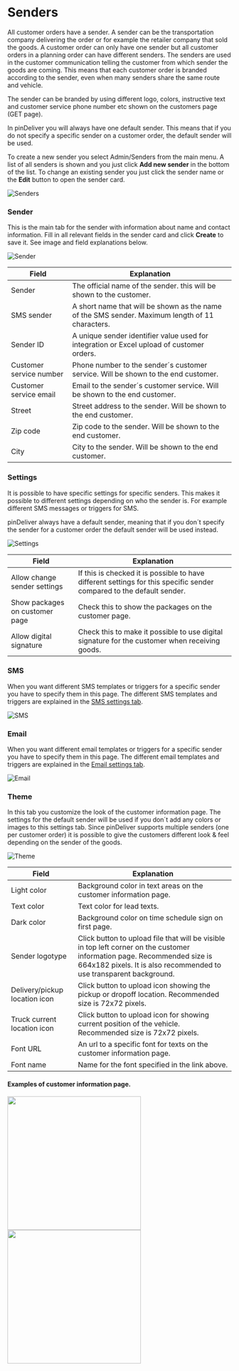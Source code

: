 # Senders
All customer orders have a sender. A sender can be the transportation company delivering the order or for example the retailer company that sold the goods. A customer order can only have one sender but all customer orders in a planning order can have different senders. The senders are used in the customer communication telling the customer from which sender the goods are coming. This means that each customer order is branded according to the sender, even when many senders share the same route and vehicle.

The sender can be branded by using different logo, colors, instructive text and customer service phone number etc shown on the customers page (GET page).

In pinDeliver you will always have one default sender. This means that if you do not specify a specific sender on a customer order, the default sender will be used.

To create a new sender you select Admin/Senders from the main menu. A list of all senders is shown and you just click **Add new sender** in the bottom of the list. To change an existing sender you just click the sender name or the **Edit** button to open the sender card.

![Senders](/images/sender_list.png)

### Sender
This is the main tab for the sender with information about name and contact information.
Fill in all relevant fields in the sender card and click **Create** to save it. See image and field explanations below.

![Sender](/images/sender_sender.png)

|Field|Explanation|
|-----|----------|
|Sender|The official name of the sender. this will be shown to the customer.|
|SMS sender|A short name that will be shown as the name of the SMS sender. Maximum length of 11 characters.|
|Sender ID|A unique sender identifier value used for integration or Excel upload of customer orders.|
|Customer service number|Phone number to the sender´s customer service. Will be shown to the end customer.|
|Customer service email|Email to the sender´s customer service. Will be shown to the end customer.|
|Street|Street address to the sender. Will be shown to the end customer.|
|Zip code|Zip code to the sender. Will be shown to the end customer.|
|City|City to the sender. Will be shown to the end customer.|

### Settings
It is possible to have specific settings for specific senders. This makes it possible to different settings depending on who the sender is. For example different SMS messages or triggers for SMS.

pinDeliver always have a default sender, meaning that if you don´t specify the sender for a customer order the default sender will be used instead.

![Settings](/images/sender_settings.png)

|Field|Explanation|
|-----|----------|
|Allow change sender settings|If this is checked it is possible to have different settings for this specific sender compared to the default sender.|
|Show packages on customer page|Check this to show the packages on the customer page.|
|Allow digital signature|Check this to make it possible to use digital signature for the customer when receiving goods.|

### SMS
When you want different SMS templates or triggers for a specific sender you have to specify them in this page. The different SMS templates and triggers are explained in the [SMS settings tab](settings_sms.md).

![SMS](/images/sender_sms.png)

### Email
When you want different email templates or triggers for a specific sender you have to specify them in this page. The different email templates and triggers are explained in the [Email settings tab](settings_email.md).

![Email](/images/sender_email.png)

### Theme
In this tab you customize the look of the customer information page. The settings for the default sender will be used if you don´t add any colors or images to this settings tab. Since pinDeliver supports multiple senders (one per customer order) it is possible to give the customers different look & feel depending on the sender of the goods.

![Theme](/images/sender_theme.png)

|Field|Explanation|
|-----|----------|
|Light color|Background color in text areas on the customer information page.|
|Text color|Text color for lead texts.|
|Dark color|Background color on time schedule sign on first page.|
|Sender logotype|Click button to upload file that will be visible in top left corner on the customer information page. Recommended size is 664x182 pixels. It is also recommended to use transparent background.|
|Delivery/pickup location icon|Click button to upload icon showing the pickup or dropoff location. Recommended size is 72x72 pixels.|
|Truck current location icon|Click button to upload icon for showing current position of the vehicle. Recommended size is 72x72 pixels.|
|Font URL|An url to a specific font for texts on the customer information page.|
|Font name|Name for the font specified in the link above.|

#### Examples of customer information page.
<p float="center">
  <img src="/images/sender_theme_customer_page_1.png" width="300" />
  <img src="/images/sender_theme_customer_page_2.png" width="300" />
</p>
